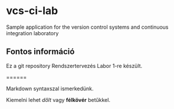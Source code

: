 # vcs-ci-lab
Sample application for the version control systems and continuous integration laboratory

## Fontos információ

Ez a git repository Rendszertervezés Labor 1-re készült.

======

Markdown syntaxszal ismerkedünk.

Kiemelni lehet *dőlt* vagy **félkövér** betűkkel.
